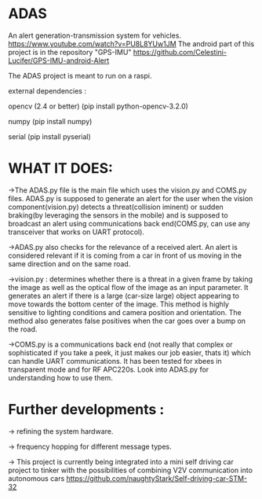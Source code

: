 # ADAS
An alert generation-transmission system for vehicles. https://www.youtube.com/watch?v=PU8L8YUw1JM
The android part of this project is in the repository "GPS-IMU" https://github.com/Celestini-Lucifer/GPS-IMU-android-Alert

The ADAS project is meant to run on a raspi.

external dependencies : 

opencv (2.4 or better) (pip install python-opencv-3.2.0)

numpy (pip install numpy)

serial (pip install pyserial)

# WHAT IT DOES:
->The ADAS.py file is the main file which uses the vision.py and COMS.py files. 
ADAS.py is supposed to generate an alert for the user when the vision component(vision.py) detects a threat(collision iminent) or sudden braking(by leveraging the sensors in the mobile) and is supposed to broadcast an alert using communications back end(COMS.py, can use any transceiver that works on UART protocol). 

->ADAS.py also checks for the relevance of a received alert. An alert is considered relevant if it is coming from a car in front of us moving in the same direction and on the same road. 

->vision.py : determines whether there is a threat in a given frame by taking the image as well as the optical flow of the image as an input parameter. It generates an alert if there is a large (car-size large) object appearing to move towards the bottom center of the image. This method is highly sensitive to lighting conditions and camera position and orientation. The method also generates false positives when the car goes over a bump on the road.

->COMS.py is a communications back end (not really that complex or sophisticated if you take a peek, it just makes our job easier, thats it) which can handle UART communications. It has been tested for xbees in transparent mode and for RF APC220s. Look into ADAS.py for understanding how to use them.

# Further developments : 
-> refining the system hardware.

-> frequency hopping for different message types.

-> This project is currently being integrated into a mini self driving car project to tinker with the possibilities of combining V2V communication into autonomous cars https://github.com/naughtyStark/Self-driving-car-STM-32
